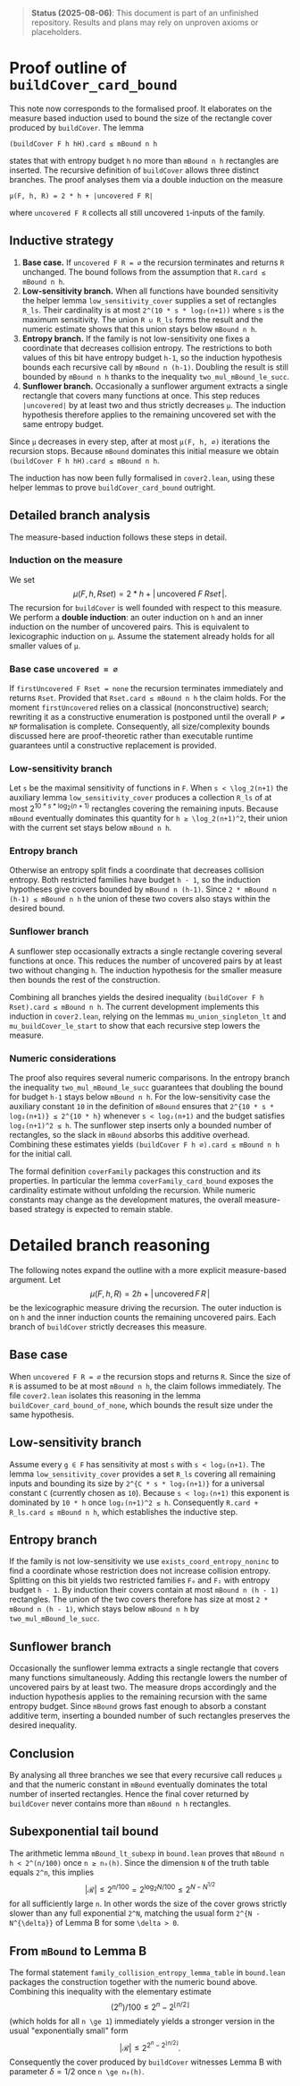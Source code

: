 > **Status (2025-08-06)**: This document is part of an unfinished repository. Results and plans may rely on unproven axioms or placeholders.
>
# Proof outline of `buildCover_card_bound`

This note now corresponds to the formalised proof. It elaborates on the measure based induction used to bound the
size of the rectangle cover produced by `buildCover`.
The lemma

```
(buildCover F h hH).card ≤ mBound n h
```

states that with entropy budget `h` no more than `mBound n h` rectangles are
inserted.  The recursive definition of `buildCover` allows three distinct
branches.  The proof analyses them via a double induction on the measure

```
μ(F, h, R) = 2 * h + |uncovered F R|
```

where `uncovered F R` collects all still uncovered `1`‑inputs of the family.

## Inductive strategy

1. **Base case.**  If `uncovered F R = ∅` the recursion terminates and
   returns `R` unchanged.  The bound follows from the assumption that
   `R.card ≤ mBound n h`.
2. **Low-sensitivity branch.**  When all functions have bounded
   sensitivity the helper lemma `low_sensitivity_cover` supplies a set of
   rectangles `R_ls`.  Their cardinality is at most
   `2^(10 * s * log₂(n+1))` where `s` is the maximum sensitivity.  The
   union `R ∪ R_ls` forms the result and the numeric estimate shows that
   this union stays below `mBound n h`.
3. **Entropy branch.**  If the family is not low-sensitivity one fixes a
   coordinate that decreases collision entropy.  The restrictions to both
   values of this bit have entropy budget `h-1`, so the induction
   hypothesis bounds each recursive call by `mBound n (h-1)`.  Doubling the
   result is still bounded by `mBound n h` thanks to the inequality
   `two_mul_mBound_le_succ`.
4. **Sunflower branch.**  Occasionally a sunflower argument extracts a
   single rectangle that covers many functions at once.  This step reduces
   `|uncovered|` by at least two and thus strictly decreases `μ`.  The
   induction hypothesis therefore applies to the remaining uncovered set
   with the same entropy budget.

Since `μ` decreases in every step, after at most `μ(F, h, ∅)` iterations the
recursion stops.  Because `mBound` dominates this initial measure we obtain
`(buildCover F h hH).card ≤ mBound n h`.

The induction has now been fully formalised in `cover2.lean`, using these helper lemmas to prove `buildCover_card_bound` outright.

## Detailed branch analysis
The measure-based induction follows these steps in detail.

### Induction on the measure
We set
$$
\mu(F,h,Rset) = 2*h + |\,\text{uncovered}\;F\;Rset\,|.
$$
The recursion for `buildCover` is well founded with respect to this measure.
We perform a **double induction**: an outer induction on `h` and an inner
induction on the number of uncovered pairs.  This is equivalent to
lexicographic induction on `μ`.  Assume the statement already holds for
all smaller values of `μ`.

### Base case `uncovered = ∅`
If `firstUncovered F Rset = none` the recursion terminates immediately and
returns `Rset`.  Provided that `Rset.card ≤ mBound n h` the claim holds.
For the moment `firstUncovered` relies on a classical (nonconstructive)
search; rewriting it as a constructive enumeration is postponed until the
overall `P ≠ NP` formalisation is complete. Consequently, all size/complexity
bounds discussed here are proof-theoretic rather than executable runtime
guarantees until a constructive replacement is provided.

### Low-sensitivity branch
Let `s` be the maximal sensitivity of functions in `F`.  When
`s < \log_2(n+1)` the auxiliary lemma `low_sensitivity_cover` produces a
collection `R_ls` of at most
$2^{10 * s * \log_2(n+1)}$ rectangles covering the remaining inputs.  Because
`mBound` eventually dominates this quantity for `h ≥ \log_2(n+1)^2`, their
union with the current set stays below `mBound n h`.

### Entropy branch
Otherwise an entropy split finds a coordinate that decreases collision
entropy.  Both restricted families have budget `h - 1`, so the induction
hypotheses give covers bounded by `mBound n (h-1)`.  Since
`2 * mBound n (h-1) ≤ mBound n h` the union of these two covers also stays
within the desired bound.

### Sunflower branch
A sunflower step occasionally extracts a single rectangle covering several
functions at once.  This reduces the number of uncovered pairs by at least
two without changing `h`.  The induction hypothesis for the smaller measure
then bounds the rest of the construction.

Combining all branches yields the desired inequality
`(buildCover F h Rset).card ≤ mBound n h`.  The current development
implements this induction in `cover2.lean`, relying on the lemmas
`mu_union_singleton_lt` and `mu_buildCover_le_start` to show that each
recursive step lowers the measure.

### Numeric considerations
The proof also requires several numeric comparisons. In the entropy branch the inequality
`two_mul_mBound_le_succ` guarantees that doubling the bound for budget `h-1` stays below
`mBound n h`. For the low-sensitivity case the auxiliary constant `10` in the definition of
`mBound` ensures that `2^{10 * s * log₂(n+1)} ≤ 2^{10 * h}` whenever `s < log₂(n+1)` and the
budget satisfies `log₂(n+1)^2 ≤ h`. The sunflower step inserts only a bounded number of
rectangles, so the slack in `mBound` absorbs this additive overhead. Combining these estimates
yields `(buildCover F h ∅).card ≤ mBound n h` for the initial call.

The formal definition `coverFamily` packages this construction and its
properties.  In particular the lemma `coverFamily_card_bound` exposes the
cardinality estimate without unfolding the recursion.  While numeric
constants may change as the development matures, the overall measure-based
strategy is expected to remain stable.

# Detailed branch reasoning

The following notes expand the outline with a more explicit measure-based argument.
Let
$$
  \mu(F,h,R) = 2h + |\,\text{uncovered}\,F\,R\,|
$$
be the lexicographic measure driving the recursion.  The outer induction is on
`h` and the inner induction counts the remaining uncovered pairs.  Each branch
of `buildCover` strictly decreases this measure.

## Base case
When `uncovered F R = ∅` the recursion stops and returns `R`.  Since the size of
`R` is assumed to be at most `mBound n h`, the claim follows immediately.
The file `cover2.lean` isolates this reasoning in the lemma
`buildCover_card_bound_of_none`, which bounds the result size under the
same hypothesis.

## Low-sensitivity branch
Assume every `g ∈ F` has sensitivity at most `s` with `s < log₂(n+1)`.  The lemma
`low_sensitivity_cover` provides a set `R_ls` covering all remaining inputs and
bounding its size by `2^{C * s * log₂(n+1)}` for a universal constant `C`
(currently chosen as `10`).  Because `s < log₂(n+1)` this exponent is dominated
by `10 * h` once `log₂(n+1)^2 ≤ h`.  Consequently
`R.card + R_ls.card ≤ mBound n h`, which establishes the inductive step.

## Entropy branch
If the family is not low-sensitivity we use `exists_coord_entropy_noninc` to find a
coordinate whose restriction does not increase collision entropy.  Splitting on this bit
yields two restricted families `F₀` and `F₁` with entropy budget `h - 1`.  By induction
their covers contain at most `mBound n (h - 1)` rectangles.  The union of the
two covers therefore has size at most `2 * mBound n (h - 1)`, which stays below
`mBound n h` by `two_mul_mBound_le_succ`.

## Sunflower branch
Occasionally the sunflower lemma extracts a single rectangle that covers many
functions simultaneously.  Adding this rectangle lowers the number of uncovered
pairs by at least two.  The measure drops accordingly and the induction
hypothesis applies to the remaining recursion with the same entropy budget.
Since `mBound` grows fast enough to absorb a constant additive term, inserting a
bounded number of such rectangles preserves the desired inequality.

## Conclusion
By analysing all three branches we see that every recursive call reduces `µ` and
that the numeric constant in `mBound` eventually dominates the total number of
inserted rectangles.  Hence the final cover returned by `buildCover` never
contains more than `mBound n h` rectangles.


## Subexponential tail bound
The arithmetic lemma `mBound_lt_subexp` in `bound.lean` proves that `mBound n h < 2^(n/100)` once `n ≥ n₀(h)`.  Since the dimension `N` of the truth table equals `2^n`, this implies
$$|\mathcal{R}| \le 2^{n/100} = 2^{\log_2 N / 100} \le 2^{N - N^{1/2}}$$
for all sufficiently large `n`.  In other words the size of the cover grows strictly slower than any full exponential `2^N`, matching the usual form `2^{N - N^{\delta}}` of Lemma B for some `\delta > 0`.

## From `mBound` to Lemma B

The formal statement `family_collision_entropy_lemma_table` in
`bound.lean` packages the construction together with the numeric bound
above.  Combining this inequality with the elementary estimate
$$(2^n)/100 \le 2^n - 2^{\lfloor n/2\rfloor}$$
(which holds for all `n \ge 1`) immediately yields a stronger version
in the usual "exponentially small" form
$$|\mathcal{R}| \le 2^{2^n - 2^{\lfloor n/2\rfloor}}.$$
Consequently the cover produced by `buildCover` witnesses Lemma B with
parameter $\delta=1/2$ once `n \ge n₀(h)`.
